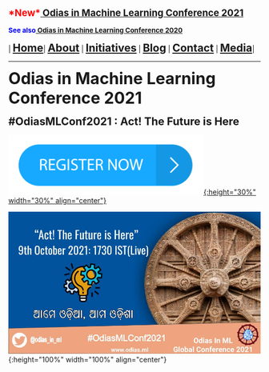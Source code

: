 **<span style="color:red"><span style="font-size: 14pt;">\*New\*</span></span><span style="font-size: 14pt;">[ Odias in Machine Learning Conference 2021](index)</span>**

**<span style="color:blue"><span style="font-size: 10pt;">See also</span></span><span style="font-size: 10pt;">[ Odias in Machine Learning Conference 2020](conf2020)</span>**

| **<span style="font-size: 16pt;">[Home](home)</span>**| **<span style="font-size: 16pt;">[About](about)</span>** | **<span style="font-size: 16pt;">[Initiatives](index)</span>** | **<span style="font-size: 16pt;">[Blog](blogs)</span>** | **<span style="font-size: 16pt;">[Contact](contact)</span>** | **<span style="font-size: 16pt;">[Media](media)</span>**|





---

**<span style="font-size: 24pt;">Odias in Machine Learning Conference 2021</span>**

**<span style="font-size: 16pt;">#OdiasMLConf2021 : Act! The Future is Here</span>**

[![image](assets/img/register_here.png){:height="30%" width="30%" align="center"}](https://t.co/EBA1YqPeuz?amp=1)

![image](assets/img/posters/conf2021.jfif){:height="100%" width="100%" align="center"}


